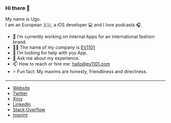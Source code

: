 ### Hi there 👋

My name is Ugo.  
I am an European 🇪🇺, a iOS developer 💻 and I love podcasts 🎧.

- 🔭 I’m currently working on internal Apps for an international fashion brand.
- 👨‍💼 The name of my company is [EV1101](https://www.ev1101.com/contact/)
- 🤔 I’m looking for help with you App.
- 💬 Ask me about my experience.
- 📫 How to reach or hire me: hallo@ev1101.com
- ⚡ Fun fact: My maxims are honesty, friendliness and directness.

---

- [Website](https://www.ev1101.com/contact/)
- [Twitter](https://twitter.com/ugoarangino)
- [Xing](https://www.xing.com/profile/Ugo_Arangino/cv)
- [LinkedIn](https://www.linkedin.com/in/ugoarangino/)
- [Stack Overflow](https://stackoverflow.com/users/3716612/ugo-arangino)
- [Imprint](https://www.ev1101.com/impressum/)
